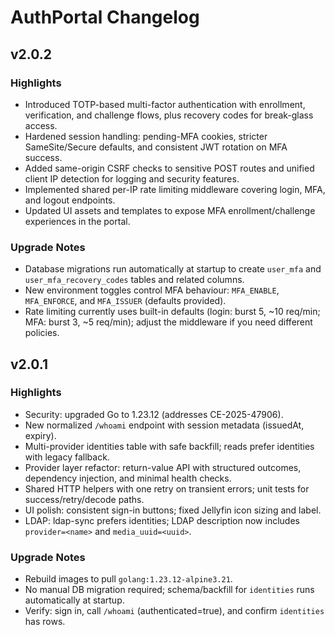 # AuthPortal Changelog

## v2.0.2

### Highlights
- Introduced TOTP-based multi-factor authentication with enrollment, verification, and challenge flows, plus recovery codes for break-glass access.
- Hardened session handling: pending-MFA cookies, stricter SameSite/Secure defaults, and consistent JWT rotation on MFA success.
- Added same-origin CSRF checks to sensitive POST routes and unified client IP detection for logging and security features.
- Implemented shared per-IP rate limiting middleware covering login, MFA, and logout endpoints.
- Updated UI assets and templates to expose MFA enrollment/challenge experiences in the portal.

### Upgrade Notes
- Database migrations run automatically at startup to create `user_mfa` and `user_mfa_recovery_codes` tables and related columns.
- New environment toggles control MFA behaviour: `MFA_ENABLE`, `MFA_ENFORCE`, and `MFA_ISSUER` (defaults provided).
- Rate limiting currently uses built-in defaults (login: burst 5, ~10 req/min; MFA: burst 3, ~5 req/min); adjust the middleware if you need different policies.

## v2.0.1

### Highlights
- Security: upgraded Go to 1.23.12 (addresses CE-2025-47906).
- New normalized `/whoami` endpoint with session metadata (issuedAt, expiry).
- Multi-provider identities table with safe backfill; reads prefer identities with legacy fallback.
- Provider layer refactor: return-value API with structured outcomes, dependency injection, and minimal health checks.
- Shared HTTP helpers with one retry on transient errors; unit tests for success/retry/decode paths.
- UI polish: consistent sign-in buttons; fixed Jellyfin icon sizing and label.
- LDAP: ldap-sync prefers identities; LDAP description now includes `provider=<name>` and `media_uuid=<uuid>`.

### Upgrade Notes
- Rebuild images to pull `golang:1.23.12-alpine3.21`.
- No manual DB migration required; schema/backfill for `identities` runs automatically at startup.
- Verify: sign in, call `/whoami` (authenticated=true), and confirm `identities` has rows.

